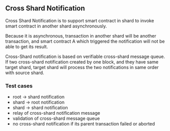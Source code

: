 
## Cross Shard Notification

Cross Shard Notification is to support smart contract in shard to invoke smart contract in another shard asynchronously.

Because it is asynchronous, transaction in another shard will be another transaction, and smart contract A which triggered the notification will not be able to get its result.

Cross-Shard notification is based on verifiable cross-shard message queue.
If two cross-shard notification created by one block, and they have same target shard, target shard will process the two notifications in same order with source shard.

### Test cases

* root -> shard notification
* shard -> root notification
* shard -> shard notification
* relay of cross-shard notification message
* validation of cross-shard message queue
* no cross-shard notification if its parent transaction failed or aborted
